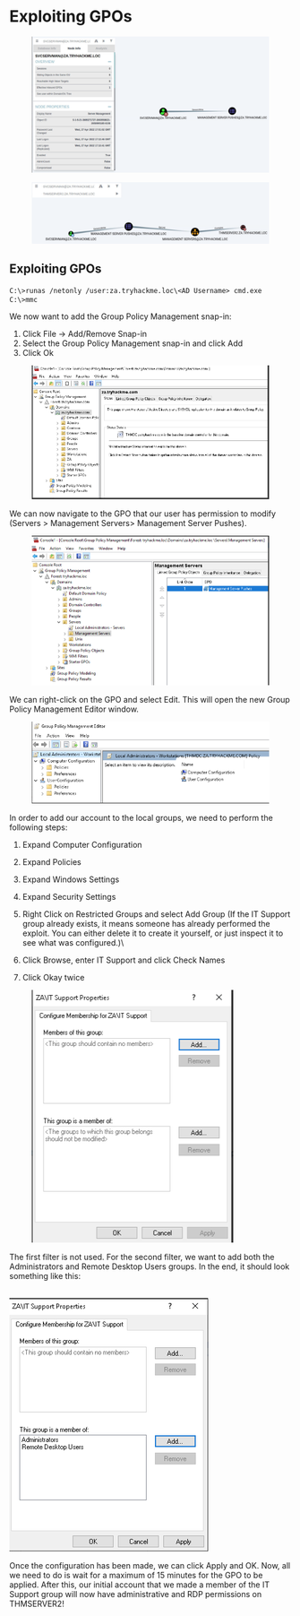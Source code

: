 # Exploiting GPOs

<figure><img src="../../.gitbook/assets/image (11).png" alt=""><figcaption></figcaption></figure>

<figure><img src="../../.gitbook/assets/image (12).png" alt=""><figcaption></figcaption></figure>

## Exploiting GPOs

```
C:\>runas /netonly /user:za.tryhackme.loc\<AD Username> cmd.exe
C:\>mmc

```

We now want to add the Group Policy Management snap-in:

1. Click File -> Add/Remove Snap-in
2. Select the Group Policy Management snap-in and click Add
3. Click Ok

<figure><img src="../../.gitbook/assets/image (13).png" alt=""><figcaption></figcaption></figure>

We can now navigate to the GPO that our user has permission to modify (Servers > Management Servers> Management Server Pushes).

<figure><img src="../../.gitbook/assets/image (14).png" alt=""><figcaption></figcaption></figure>

We can right-click on the GPO and select Edit. This will open the new Group Policy Management Editor window.

<figure><img src="../../.gitbook/assets/image (15).png" alt=""><figcaption></figcaption></figure>

In order to add our account to the local groups, we need to perform the following steps:

1. Expand Computer Configuration
2. Expand Policies
3. Expand Windows Settings
4. Expand Security Settings
5. Right Click on Restricted Groups and select Add Group (If the IT Support group already exists, it means someone has already performed the exploit. You can either delete it to create it yourself, or just inspect it to see what was configured.)\

6. Click Browse, enter IT Support and  click Check Names
7. Click Okay twice

<figure><img src="../../.gitbook/assets/image (16).png" alt=""><figcaption></figcaption></figure>

The first filter is not used. For the second filter, we want to add both the Administrators and Remote Desktop Users groups. In the end, it should look something like this:

\
![](<../../.gitbook/assets/image (17).png>)

Once the configuration has been made, we can click Apply and OK. Now, all we need to do is wait for a maximum of 15 minutes for the GPO to be applied. After this, our initial account that we made a member of the IT Support group will now have administrative and RDP permissions on THMSERVER2!
